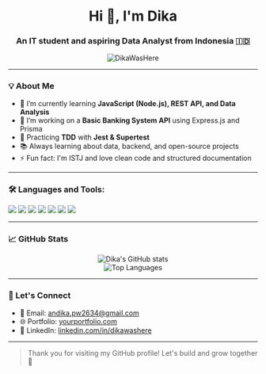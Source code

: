 <h1 align="center">Hi 👋, I'm Dika</h1>
<h3 align="center">An IT student and aspiring Data Analyst from Indonesia 🇮🇩</h3>

<p align="center">
  <img src="https://komarev.com/ghpvc/?username=DikaWasHere&label=Profile%20views&color=0e75b6&style=flat" alt="DikaWasHere" />
</p>

---

### 💡 About Me

- 🌱 I’m currently learning **JavaScript (Node.js), REST API, and Data Analysis**
- 🔭 I’m working on a **Basic Banking System API** using Express.js and Prisma
- 🧪 Practicing **TDD** with **Jest & Supertest**
- 📚 Always learning about data, backend, and open-source projects
- ⚡ Fun fact: I'm ISTJ and love clean code and structured documentation

---

### 🛠️ Languages and Tools:

<p align="left">
  <img src="https://img.shields.io/badge/JavaScript-F7DF1E?style=for-the-badge&logo=javascript&logoColor=black"/>
  <img src="https://img.shields.io/badge/Node.js-339933?style=for-the-badge&logo=nodedotjs&logoColor=white"/>
  <img src="https://img.shields.io/badge/PostgreSQL-4169E1?style=for-the-badge&logo=postgresql&logoColor=white"/>
  <img src="https://img.shields.io/badge/Prisma-2D3748?style=for-the-badge&logo=prisma&logoColor=white"/>
  <img src="https://img.shields.io/badge/Jest-C21325?style=for-the-badge&logo=jest&logoColor=white"/>
  <img src="https://img.shields.io/badge/VSCode-007ACC?style=for-the-badge&logo=visual-studio-code&logoColor=white"/>
  <img src="https://img.shields.io/badge/Git-F05032?style=for-the-badge&logo=git&logoColor=white"/>
</p>

---

### 📈 GitHub Stats

<p align="center">
  <img src="https://github-readme-stats.vercel.app/api?username=DikaWasHere&show_icons=true&theme=tokyonight" alt="Dika's GitHub stats"/>
  <br/>
  <img src="https://github-readme-stats.vercel.app/api/top-langs/?username=DikaWasHere&layout=compact&theme=tokyonight" alt="Top Languages"/>
</p>

---

### 🔗 Let's Connect

- 📧 Email: [andika.pw2634@gmail.com](andika.pw2634@gmail.com)
- 🌐 Portfolio: [yourportfolio.com](https:)
- 💼 LinkedIn: [linkedin.com/in/dikawashere](https://www.linkedin.com/in/andika-putra-wijaya-b92883304/)  

---

> Thank you for visiting my GitHub profile! Let's build and grow together 🚀
